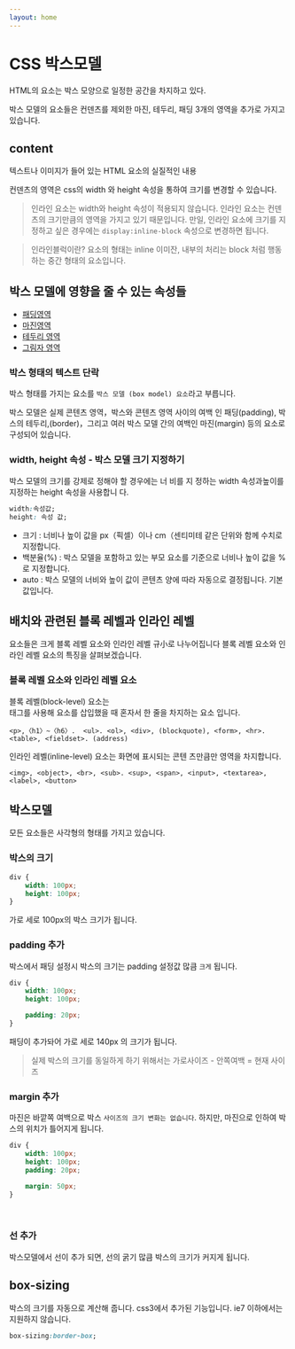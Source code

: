 ```yaml
---
layout: home
---
```


# CSS 박스모델

HTML의 요소는 박스 모양으로 일정한 공간을 차지하고 있다.

박스 모델의 요소들은 컨덴츠를 제외한 마진, 테두리, 패딩 3개의 영역을 추가로 가지고 있습니다.



## content

텍스트나 이미지가 들어 있는 HTML 요소의 실질적인 내용

컨덴츠의 영역은 css의 width 와 height 속성을 통하여 크기를 변경할 수 있습니다.

> 인라인 요소는 width와 height 속성이 적용되지 않습니다. 인라인 요소는 컨덴츠의 크기만큼의 영역을 가지고 있기 때문입니다. 만일, 인라인 요소에 크기를 지정하고 싶은 경우에는 `display:inline-block` 속성으로 변경하면 됩니다.

> 인라인블럭이란? 요소의 형태는 inline 이미잔, 내부의 처리는 block 처럼 행동하는 중간 형태의 요소입니다.



## 박스 모델에 영향을 줄 수 있는 속성들

* [패딩영역](/layout/box/padding)
* [마진영역](/layout/box/margin)
* [테두리 영역](/layout/box/border)
* [그림자 영역](/layout/box/shadow)




### 박스 형태의 텍스트 단락
박스 형태를 가지는 요소를 `박스 모델 (box model) 요소`라고 부릅니다.

박스 모델은 실제 콘텐츠 영역，박스와 콘텐츠 영역 사이의 여백 
인 패딩(padding), 박스의 테두리,(border)，그리고 여러 박스 모델 간의 여백인 마진(margin) 등의 
요소로 구성되어 있습니다.


### width, height 속성    - 박스  모델   크기   지정하기

박스  모델의   크기를  강제로 
정해야 할 경우에는  너 비를  지 정하는 width 속성과높이를  지정하는 height 속성을 사용합니 다.

```css
width:속성값; 
height: 속성 값;
```


* 크기 : 너비나 높이 값을 px（픽셀）이나 cm（센티미테 같은 단위와 함께 수치로 지정합니다.
* 백분율(%) : 박스 모델을 포함하고 있는 부모 요소를 기준으로 너비나 높이 값을 %로 지정합니다. 
* auto : 박스 모델의 너비와 높이 값이 콘텐츠 양에 따라 자동으로 결정됩니다. 기본 값입니다.








## 배치와 관련된 블록 레벨과 인라인 레벨
요소들은 크게 블록 레벨 요소와 인라인 레벨 규小로 나누어집니다
블록 레벨 요소와 인라인 레벨 요소의 특징을 살펴보겠습니다.


### 블록 레벨 요소와 인라인 레벨 요소

블록 레벨(block-level) 요소는  
태그를 사용해 요소를 삽입했을 때 혼자서 한 줄을 차지하는 요소 입니다.

```
<p>,〈h1〉~〈h6〉.  <ul>. <ol>, <div>, (blockquote), <form>, <hr>. <table>, <fieldset>. (address)
```

인라인 레벨(inline-level) 요소는 화면에 표시되는 콘텐 
츠만큼만 영역을 차지합니다.

```
<img>, <object>, <br>, <sub>. <sup>, <span>, <input>, <textarea>, <label>, <button>
```






## 박스모델
모든 요소들은 사각형의 형태를 가지고 있습니다.


### 박스의 크기

```css
div {
    width: 100px;
    height: 100px;
}
```

가로 세로 100px의 박스 크기가 됩니다.

### padding 추가
박스에서 패딩 설정시 박스의 크기는 padding 설정값 많큼 `크게` 됩니다.

```css
div {
    width: 100px;
    height: 100px;

    padding: 20px;
}
```

패딩이 추가돠어 가로 세로 140px 의 크기가 됩니다.

> 실제 박스의 크기를 동일하게 하기 위해서는 가로사이즈 - 안쪽여백 = 현재 사이즈


### margin 추가
마진은 바깥쪽 여백으로 박스 `사이즈의 크기 변화는 없습니다`. 하지만, 마진으로 인하여 박스의 위치가 틀어지게 됩니다.

```css
div {
    width: 100px;
    height: 100px;
    padding: 20px;

    margin: 50px;
}
```

<br>

### 선 추가
박스모델에서 선이 추가 되면, 선의 굵기 많큼 박스의 크기가 커지게 됩니다.

## box-sizing
박스의 크기를 자동으로 계산해 줍니다.
css3에서 추가된 기능입니다. ie7 이하에서는 지원하지 않습니다.

```css
box-sizing:border-box;
```
